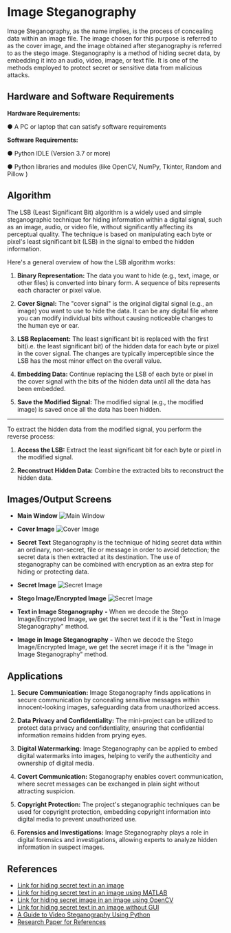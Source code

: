 
# Image Steganography

Image Steganography, as the name implies, is the process of concealing data within an image
file. The image chosen for this purpose is referred to as the cover image, and the image
obtained after steganography is referred to as the stego image. 
Steganography is a method of hiding secret data, by embedding it into an audio, video, image, or text file. It is one of the methods employed to protect secret or sensitive data from malicious attacks. 


## Hardware and Software Requirements
**Hardware Requirements:**

● A PC or laptop that can satisfy software requirements

**Software Requirements:**

● Python IDLE (Version 3.7 or more)

● Python libraries and modules (like OpenCV, NumPy, Tkinter, Random and Pillow )
## Algorithm
The LSB (Least Significant Bit) algorithm is a widely used and simple steganographic
technique for hiding information within a digital signal, such as an image, audio, or video file,
without significantly affecting its perceptual quality. The technique is based on manipulating
each byte or pixel's least significant bit (LSB) in the signal to embed the hidden information.

Here's a general overview of how the LSB algorithm works:
1. **Binary Representation:** The data you want to hide (e.g., text, image, or other files) is
converted into binary form. A sequence of bits represents each character or pixel value.

2. **Cover Signal:** The "cover signal" is the original digital signal (e.g., an image) you want to use to hide the data. It can be any digital file where you can modify individual bits without
causing noticeable changes to the human eye or ear.

3. **LSB Replacement:** The least significant bit is replaced with the first bit(i.e. the least
significant bit) of the hidden data for each byte or pixel in the cover signal. The changes are
typically imperceptible since the LSB has the most minor effect on the overall value.

4. **Embedding Data:** Continue replacing the LSB of each byte or pixel in the cover signal with
the bits of the hidden data until all the data has been embedded.

5. **Save the Modified Signal:** The modified signal (e.g., the modified image) is saved once all the data has been hidden.
---
To extract the hidden data from the modified signal, you perform the reverse process:


1. **Access the LSB:** Extract the least significant bit for each byte or pixel in the modified signal.

2. **Reconstruct Hidden Data:** Combine the extracted bits to reconstruct the hidden data.

## Images/Output Screens

* **Main Window**
![Main Window](https://i.ibb.co/ryc5K6s/Screenshot-2023-08-18-131135.png)


* **Cover Image**
![Cover Image](https://images.hdqwalls.com/download/mountains-minimalism-16-2880x1800.jpg)


* **Secret Text**
Steganography is the technique of hiding secret data within an ordinary, non-secret, file or message in order to avoid detection; the secret data is then extracted at its destination. The use of steganography can be combined with encryption as an extra step for hiding or protecting data.


* **Secret Image**
![Secret Image](https://s3-alpha.figma.com/hub/file/1407877333/b958324e-d526-4e83-a4c9-abe02c4ea3a6-cover.png)


* **Stego Image/Encrypted Image**
![Secret Image](https://images.hdqwalls.com/download/mountains-minimalism-16-2880x1800.jpg)

* **Text in Image Steganography** **-** When we decode the Stego Image/Encrypted Image, we get the secret text if it is the "Text in Image Steganography" method.

* **Image in Image Steganography** **-** When we decode the Stego Image/Encrypted Image, we get the secret image if it is the "Image in Image Steganography" method.


## Applications
1. **Secure Communication:** Image Steganography finds applications in secure communication by concealing sensitive
messages within innocent-looking images, safeguarding data from unauthorized access.

2. **Data Privacy and Confidentiality:** The mini-project can be utilized to protect data privacy and confidentiality, ensuring that
confidential information remains hidden from prying eyes.

3. **Digital Watermarking:** Image Steganography can be applied to embed digital watermarks into images, helping to
verify the authenticity and ownership of digital media.

4. **Covert Communication:** Steganography enables covert communication, where secret messages can be exchanged in
plain sight without attracting suspicion.

5. **Copyright Protection:** The project's steganographic techniques can be used for copyright protection, embedding
copyright information into digital media to prevent unauthorized use.

6. **Forensics and Investigations:** Image Steganography plays a role in digital forensics and investigations, allowing experts to
analyze hidden information in suspect images.

## References
* [Link for hiding secret text in an image](https://data-flair.training/blogs/python-image-steganography-project/)
* [Link for hiding secret text in an image using MATLAB](https://www.geeksforgeeks.org/lsb-based-image-steganography-using-matlab/)
* [Link for hiding secret image in an image using OpenCV](https://www.geeksforgeeks.org/image-steganography-using-opencv-in-python/?ref=rp)
* [Link for hiding secret text in an image without GUI](https://www.geeksforgeeks.org/image-based-steganography-using-python/)
* [A Guide to Video Steganography Using Python](https://betterprogramming.pub/a-guide-to-video-steganography-using-python-4f010b32a5b7/)
* [Research Paper for References](https://www.ijltet.org/wp-content/uploads/2015/02/60.pdf) 

